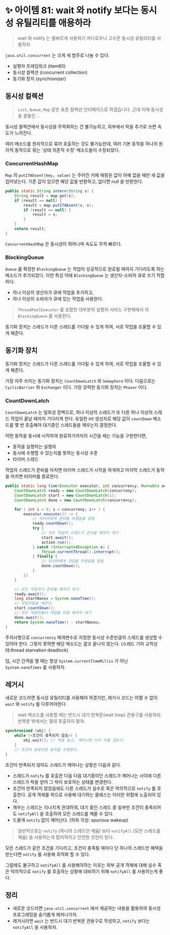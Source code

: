 # ✨ 아이템 81: wait 와 notify 보다는 동시성 유틸리티를 애용하라

> wait 와 notify 는 올바르게 사용하기 까다로우니 고수준 동시성 유틸리티를 사용하자

`java.util.concurrent` 는 크게 세 범주로 나눌 수 있다.

- 실행자 프레임워크 (item80)
- 동시성 컬렉션 (concurrent collection)
- 동기화 장치 (synchronizer)

## 동시성 컬렉션

> `List`, `Queue`, `Map` 같은 표준 컬렉션 인터페이스로 하겠습니다. 근데 이제 동시성을 곁들인 ..

동시성 컬렉션에서 동시성을 무력화하는 건 불가능하고, 외부에서 락을 추가로 쓰면 속도가 느려진다.

여러 메소드를 원자적으로 묶어 호출하는 것도 불가능한데, 여러 기본 동작을 하나의 원자적 동작으로 묶는 '상태 의존적 수정' 메소드들이 수정되었다.

### ConcurrentHashMap

`Map` 의 `putIfAbsent(key, value)` 는 주어진 키에 매핑된 값이 아예 없을 때만 새 값을 집어넣는다. 기존 값이 있으면 해당 값을 반환하고, 없다면 null 을 반환한다.

```java
public static String intern(String s) {
    String result = map.get(s);
    if (result == null) {
        result = map.putIfAbsent(s, s);
        if (result == null) {
            result = s;
        }
    }
    return result;
}
```

`ConcurrentHashMap` 은 동시성이 뛰어나며 속도도 무척 빠르다.

### BlockingQueue

`Queue` 를 확장한 `BlockingQueue` 는 작업이 성공적으로 완료될 때까지 기다리도록 하는 메소드가 추가되었다. 이런 특성 덕에 `BlockingQueue` 는 생산자-소비자 큐로 쓰기 적합하다.

- 하나 이상의 생산자가 큐에 작업을 추가하고,
- 하나 이상의 소비자가 큐에 있는 작업을 사용한다.

> `ThreadPoolExecutor` 를 포함한 대부분의 실행자 서비스 구현체에서 이 `BlockingQueue` 를 사용한다.

동기화 장치는 스레드가 다른 스레드를 기다릴 수 있게 하여, 서로 작업을 조율할 수 있게 해준다.

## 동기화 장치

동기화 장치는 스레드가 다른 스레드를 기다릴 수 있게 하여, 서로 작업을 조율할 수 있게 해준다.

가장 자주 쓰이는 동기화 장치는 `CountDownLatch` 와 `Semaphore` 이다. 다음으로는 `CyclicBarrier` 와 `Exchanger` 이다. 가장 강력한 동기화 장치는 `Phaser` 이다.

### CountDownLatch

`CountDownLatch` 는 일회성 장벽으로, 하나 이상의 스레드가 또 다른 하나 이상의 스레드 작업이 끝날 때까지 기다리게 한다. 유일한 int 생성자로 해당 값이 `countDown` 메소드를 몇 번 호출해야 대기중인 스레드들을 깨우는지 결정한다.

어떤 동작을 동시에 시작하여 완료하기까지의 시간을 재는 기능을 구현한다면,

- 동작을 실행하는 실행자
- 동시에 수행할 수 있는지를 뜻하는 동시성 수준
- 타이머 스레드

작업자 스레드가 준비를 마치면 타이머 스레드가 시작을 하게하고 마지막 스레드가 동작을 마치면 타이머를 종료한다.

```java
public static long time(Executor executor, int concurrency, Runnable action) throws InterruptedException {
    CountDownLatch ready = new CountDownLatch(concurreny);
    CountDownLatch start = new CountDownLatch(1);
    CountDownLatch done = new CountDownLatch(concurrency);

    for ( int i = 0; i < concurreny; i++ ) {
        executor.execute(() -> {
            // 타이머에게 준비를 마쳤음을 알림
            ready.countDown();
            try {
                // 모든 작업자 스레드가 준비될 때까지 대기
                start.await();
                action.run();
            } catch (InterruptedException e) {
                Thread.currentThread().interrupt();
            } finally {
                // 타이머에게 작업을 마쳤음을 알림
                done.countDown();
            }
        })
    }

    // 모든 작업자가 준비될 때까지 대기
    ready.await();
    long startNanos = System.nanoTime();
    // 작업자들을 깨운다.
    start.countDown();
    // 모든 작업자들이 작업을 마칠 때까지 대기
    done.await();
    return System.nanoTime() - startNanos;
}
```

주의사항으로 `concurrency` 매개변수로 지정한 동시성 수준만큼의 스레드를 생성할 수 있어야 한다. 그렇지 못하면 해당 메소드는 결코 끝나지 않는다. (스레드 기아 교착상태:thread starvation deadlock)

덤, 시간 간격을 잴 때는 항상 `System.currentTimeMillis` 가 아닌 `System.nanoTimes` 를 사용하자.

## 레거시

새로운 코드라면 동시성 유틸리티를 사용해야 하겠지만, 레거시 코드는 어쩔 수 없이 `wait` 와 `notify` 를 다루어야한다.

> wait 메소드를 사용할 때는 반드시 대기 반복문(wait loop) 관용구를 사용하라. 반복문 밖에서는 절대 호출하지 말자.

```java
synchronized (obj) {
    while (<조건이 충족되지 않음>) {
        obj.wait(); // 락을 놓고, 깨어나면 다시 락을 잡는다.
    }
    // 조건이 완료되면 동작을 수행한다.
}
```

조건이 만족되지 않아도 스레드가 깨어나는 상황은 다음과 같다.

- 스레드가 `notify` 를 호출한 다음 다음 대기중이던 스레드가 깨어나는 사이에 다른 스레드가 락을 얻어 그 락이 보호하는 상태를 변경한다.
- 조건이 만족되지 않았음에도 다른 스레드가 실수로 혹은 악의적으로 `notify` 를 호출한다. 공개 객체를 락으로 사용해 대기하는 클래스는 이러한 위험에 노출되어 있다.
- 깨우는 스레드는 지나치게 관대하여, 대기 중인 스레드 중 일부만 조건이 충족되어도 `notifyAll` 을 호출하여 모든 스레드를 깨울 수 있다.
- 드물게 `notify` 없이 깨어난다. (허위 각성: spurious wakeup)

> 일반적으로는 `notify` (하나의 스레드만 깨움) 보다 `notifyAll` (모든 스레드를 깨움) 을 사용하는게 합리적이고 안전한 조언이 된다.

모든 스레드가 같은 조건을 기다리고, 조건이 충족될 때마다 단 하나의 스레드만 혜택을 받는다면 `notify` 를 사용해 최적화 할 수 있다.

그럼에도 불구하고 `notifyAll` 를 사용해야하는 이유는 외부 공개 객체에 대해 실수 혹은 악의적으로 `notify` 를 호출하는 상황에 대비하기 위해 `notifyAll` 를 사용하는게 좋다.

## 정리

- 새로운 코드라면 `java.util.concurrent` 에서 제공하는 내용을 활용하여 동시성 프로그래밍을 슬기롭게 헤쳐나가자.
- 레거시라면 `wait` 는 반드시 대기 반복문 관용구로 작성하고, `notify` 보다는 `notifyAll` 을 사용하자.
